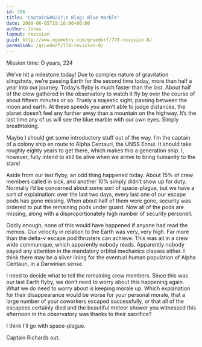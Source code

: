 ```yaml
---
id: 786
title: 'Captain&#8217;s Blog: Blue Marble'
date: 2009-06-05T19:16:06+00:00
author: Jonas
layout: revision
guid: http://www.egometry.com/gruedorf/778-revision-8/
permalink: /gruedorf/778-revision-8/
---
```

Mission time: O years, 224

We&#8217;ve hit a milestone today! Due to complex nature of gravitation slingshots, we&#8217;re passing Earth for the second time today, more than half a year into our journey. Today&#8217;s flyby is much faster than the last. About half of the crew gathered in the observatory to watch it fly by over the course of about fifteen minutes or so. Truely a majestic sight, passing between the moon and earth. At these speeds you aren&#8217;t able to judge distances, the planet doesn&#8217;t feel any further away than a mountain on the highway. It&#8217;s the last time any of us will see the blue marble with our own eyes. Simply breathtaking.

Maybe I should get some introductory stuff out of the way. I&#8217;m the captain of a colony ship en route to Alpha Centauri, the UNSS <span id=":1bk" dir="ltr">Ennui</span>. It should take roughly eighty years to get there, which makes this a generation ship. I, however, fully intend to still be alive when we arrive to bring humanity to the stars!

Aside from our last flyby, an odd thing happened today. About 15% of crew members called in sick, and another 10% simply didn&#8217;t show up for duty. Normally I&#8217;d be concerned about some sort of space-plague, but we have a sort of explaination: over the last two days, every last one of our escape pods has gone missing. When about half of them were gone, security was ordered to put the remaining pods under guard. Now all of the pods are missing, along with a disproportionately high number of security personell.

Oddly enough, none of this would have happened if anyone had read the memos. Our velocity in relation to the Earth was very, very high. Far more than the delta-v escape pod thrusters can achieve. This was all in a crew wide communique, which apparently nobody reads. Apparently nobody payed any attention in the mandatory orbital mechanics classes either. I think there may be a silver lining for the eventual human population of Alpha Centauri, in a Darwinian sense.

I need to decide what to tell the remaining crew members. Since this was our last Earth flyby, we don&#8217;t need to worry about this happening again. What we do need to worry about is keeping morale up. Which explanation for their disappearance would be worse for your personal morale, that a large number of your coworkers escaped successfully, or that all of the escapees certainly died and the beautiful meteor shower you witnessed this afternoon in the observatory was thanks to their sacrifice?

I think I&#8217;ll go with space-plague.

Captain Richards out.